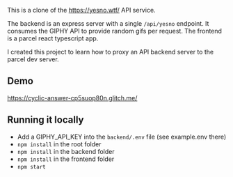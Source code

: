This is a clone of the https://yesno.wtf/ API service.

The backend is an express server with a single `/api/yesno` endpoint. It consumes the GIPHY API to provide random gifs per request.
The frontend is a parcel react typescript app.

I created this project to learn how to proxy an API backend server to the parcel dev server.

## Demo

https://cyclic-answer-cp5suop80n.glitch.me/

## Running it locally

- Add a GIPHY_API_KEY into the `backend/.env` file (see example.env there)
- `npm install` in the root folder
- `npm install` in the backend folder
- `npm install` in the frontend folder
- `npm start`

